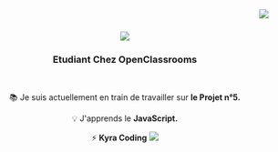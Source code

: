 <img align="right" src="https://visitor-badge.laobi.icu/badge?page_id=kyra110.kyra110" />

<h1 align="center">
    <img src="https://readme-typing-svg.herokuapp.com/?font=Righteous&size=35&center=true&vCenter=true&width=500&height=70&duration=4000&lines=Salut!+👋;+C'est+Kyra+Coding!;" />
</h1>

<h3 align="center">Etudiant Chez OpenClassrooms</h3>

<br/>

<div align="center">
 
 📚 Je suis actuellement en train de travailler sur **le Projet n°5.** 
 
 💡 J'apprends le **JavaScript.**

 ⚡ **Kyra Coding**
 <a href="https://www.youtube.com/channel/UCcs9j6AZWBkrfuLz9W8tknA" target="_blank">
    <img src="https://img.shields.io/badge/YouTube-FF0000?style=for-the-badge&logo=youtube&logoColor=white" target="_blank" />
  </a>
 </div>
<!--
**kyra110/kyra110** is a ✨ _special_ ✨ repository because its `README.md` (this file) appears on your GitHub profile.

Here are some ideas to get you started:

- 🔭 I’m currently working on ...
- 🌱 I’m currently learning ...
- 👯 I’m looking to collaborate on ...
- 🤔 I’m looking for help with ...
- 💬 Ask me about ...
- 📫 How to reach me: ...
- 😄 Pronouns: ...
- ⚡ Fun fact: ...
-->
